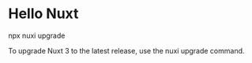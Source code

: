 # Hello Nuxt

npx nuxi upgrade

To upgrade Nuxt 3 to the latest release, use the nuxi upgrade command.

